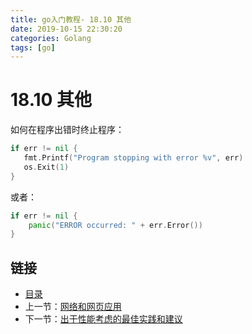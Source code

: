 ```yaml
---
title: go入门教程- 18.10 其他   
date: 2019-10-15 22:30:20   
categories: Golang   
tags: [go]   
---
```

# 18.10 其他

如何在程序出错时终止程序：

```go	
if err != nil {
   fmt.Printf("Program stopping with error %v", err)
   os.Exit(1)
}
```

或者：

```go
if err != nil { 
	panic("ERROR occurred: " + err.Error())
}
```

## 链接

- [目录](https://blog.zshipu.com/go%E5%85%A5%E9%97%A8%E6%95%99%E7%A8%8B/index.html)
- 上一节：[网络和网页应用](file://18.9.md)
- 下一节：[出于性能考虑的最佳实践和建议](file://18.11.md)
